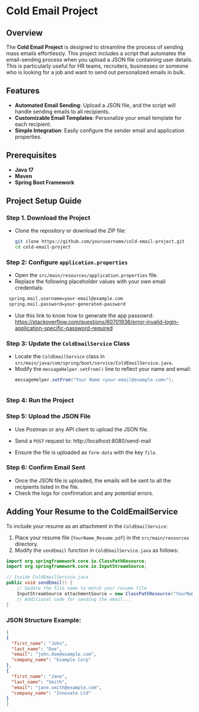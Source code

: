 # Cold Email Project

## Overview
The **Cold Email Project** is designed to streamline the process of sending mass emails effortlessly. This project includes a script that automates the email-sending process when you upload a JSON file containing user details. This is particularly useful for HR teams, recruiters, businesses or someone who is looking for a job and want to send out personalized emails in bulk.

## Features
- **Automated Email Sending**: Upload a JSON file, and the script will handle sending emails to all recipients.
- **Customizable Email Templates**: Personalize your email template for each recipient.
- **Simple Integration**: Easily configure the sender email and application properties.

## Prerequisites
- **Java 17**
- **Maven**
- **Spring Boot Framework**

## Project Setup Guide

### Step 1. Download the Project
- Clone the repository or download the ZIP file:
  ```bash
  git clone https://github.com/yourusername/cold-email-project.git
  cd cold-email-project


### Step 2: Configure `application.properties`
- Open the `src/main/resources/application.properties` file.
- Replace the following placeholder values with your own email credentials:
 ```bash
  spring.mail.username=your-email@example.com
  spring.mail.password=your-generated-password
```
- Use this link to know how to generate the app passowrd: https://stackoverflow.com/questions/60701936/error-invalid-login-application-specific-password-required


### Step 3: Update the `ColdEmailService` Class
- Locate the `ColdEmailService` class in `src/main/java/com/spring/boot/service/ColdEmailService.java`.
- Modify the `messageHelper.setFrom()` line to reflect your name and email:
  ```java
  messageHelper.setFrom("Your Name <your-email@example.com>");



### Step 4: Run the Project


### Step 5: Upload the JSON File
- Use Postman or any API client to upload the JSON file.
- Send a `POST` request to: http://localhost:8080/send-mail

- Ensure the file is uploaded as `form-data` with the key `file`.


### Step 6: Confirm Email Sent
- Once the JSON file is uploaded, the emails will be sent to all the recipients listed in the file.
- Check the logs for confirmation and any potential errors.



## Adding Your Resume to the ColdEmailService

To include your resume as an attachment in the `ColdEmailService`:

1. Place your resume file (`YourName_Resume.pdf`) in the `src/main/resources` directory.
2. Modify the `sendEmail` function in `ColdEmailService.java` as follows:

```java
import org.springframework.core.io.ClassPathResource;
import org.springframework.core.io.InputStreamSource;

// Inside ColdEmailService.java
public void sendEmail() {
    // Update the file name to match your resume file
    InputStreamSource attachmentSource = new ClassPathResource("YourName_Resume.pdf");
    // Additional code for sending the email...
}
```

### JSON Structure Example:
```json
[
{
  "first_name": "John",
  "last_name": "Doe",
  "email": "john.doe@example.com",
  "company_name": "Example Corp"
},
{
  "first_name": "Jane",
  "last_name": "Smith",
  "email": "jane.smith@example.com",
  "company_name": "Innovate Ltd"
}
]




